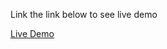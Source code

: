 Link the link below to see live demo


[Live Demo](https://pray-for-all.firebaseapp.com/home/home.html)
